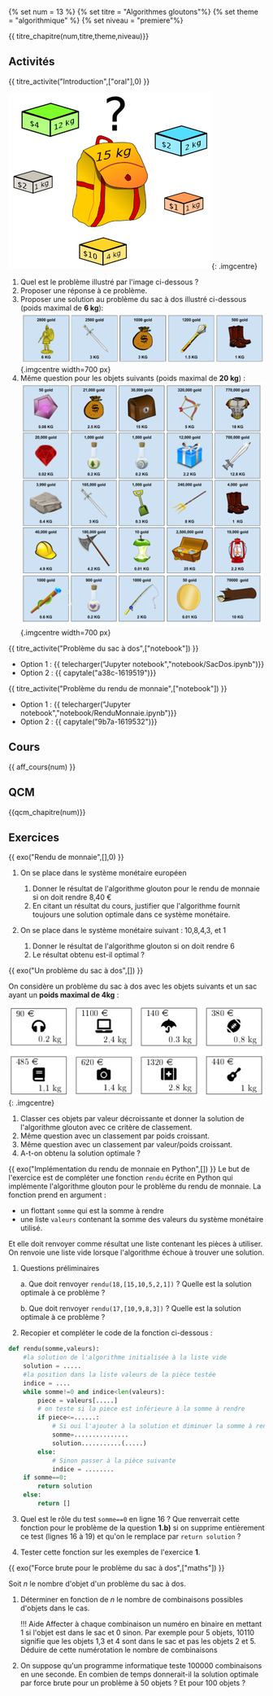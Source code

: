 
{% set num = 13 %}
{% set titre = "Algorithmes gloutons"%}
{% set theme = "algorithmique" %}
{% set niveau = "premiere"%} 


{{ titre_chapitre(num,titre,theme,niveau)}}
 
## Activités 

{{ titre_activite("Introduction",["oral"],0) }}

![Problème du sac à dos](./images/C13/pbsac.png){: .imgcentre}

1. Quel est le problème illustré par l'image ci-dessous ?
2. Proposer une réponse à ce problème.
3. Proposer une solution au problème du sac à dos illustré ci-dessous (poids maximal de **6 kg**):
![ex_notebook](./images/C13/ex_notebook.png){.imgcentre width=700 px}
4. Même question pour les objets suivants (poids maximal de **20 kg**) :
![ex_notebook](./images/C13/set4-max20.png){.imgcentre width=700 px}

{{ titre_activite("Problème du sac à dos",["notebook"]) }}

* Option 1 : {{ telecharger("Jupyter notebook","notebook/SacDos.ipynb")}}
* Option 2 : {{ capytale("a38c-1619519")}}


{{ titre_activite("Problème du rendu de monnaie",["notebook"]) }}

* Option 1 : {{ telecharger("Jupyter notebook","notebook/RenduMonnaie.ipynb")}}
* Option 2 : {{ capytale("9b7a-1619532")}}



## Cours

{{ aff_cours(num) }}


## QCM

{{qcm_chapitre(num)}}


## Exercices

{{ exo("Rendu de monnaie",[],0) }}

1. On se place dans le système monétaire européen

    1. Donner le résultat de l'algorithme glouton pour le rendu de monnaie si on doit rendre 8,40 €
    2. En citant un résultat du cours, justifier que l'algorithme fournit toujours une solution optimale dans ce système monétaire.

2. On se place dans le système monétaire suivant : 10,8,4,3, et 1

    1. Donner le résultat de l'algorithme glouton si on doit rendre 6
    2. Le résultat obtenu est-il optimal ?


{{ exo("Un problème du sac à dos",[]) }}

On considère un problème du sac à dos avec les objets suivants et un sac ayant un **poids maximal de 4kg** :

![Pb_Sac](./images/C13/pbsac_ex2.png){: .imgcentre}

1. Classer ces objets par valeur décroissante et donner la solution de l'algorithme glouton avec ce critère de classement.
2. Même question avec un classement par poids croissant.
3. Même question avec un classement par valeur/poids croissant.
4. A-t-on obtenu la solution optimale ?


{{ exo("Implémentation du rendu de monnaie en Python",[]) }}
Le but de l'exercice est de compléter une fonction `rendu` écrite en Python qui implémente l'algorithme glouton pour le problème du rendu de monnaie. La fonction prend en argument :

* un flottant `somme` qui est la somme à rendre
* une liste `valeurs` contenant la somme des valeurs du système monétaire utilisé.

Et elle doit renvoyer comme résultat une liste contenant les pièces à utiliser. On renvoie une liste vide lorsque l'algorithme échoue à trouver une solution.

1. Questions préliminaires

    a. Que doit renvoyer `rendu(18,[15,10,5,2,1])` ? Quelle est la solution optimale à ce problème ?

    b. Que doit renvoyer `rendu(17,[10,9,8,3])` ? Quelle est la solution optimale à ce problème ?

2. Recopier et compléter le code de la fonction ci-dessous :

```python linenums="1"
def rendu(somme,valeurs):
	#la solution de l'algorithme initialisée à la liste vide
    solution = .....
    #la position dans la liste valeurs de la pièce testée
    indice = ....
    while somme!=0 and indice<len(valeurs):
        piece = valeurs[.....]
        # on teste si la piece est inférieure à la somme à rendre
        if piece<=......:
        	# Si oui l'ajouter à la solution et diminuer la somme à rendre
            somme=...............
            solution...........(.....)
        else:
        	# Sinon passer à la pièce suivante
            indice = ........
    if somme==0:
        return solution
    else:
        return []
```
3. Quel est le rôle du test `somme==0` en ligne 16 ? Que renverrait cette fonction pour le problème de la question **1.b)** si on supprime entièrement ce test (lignes 16 à 19) et qu'on le remplace par `return solution` ?

4. Tester cette fonction sur les exemples de l'exercice **1**.

{{ exo("Force brute pour le problème du sac à dos",["maths"]) }}

Soit $n$ le nombre d'objet d'un problème du sac à dos.

1. Déterminer en fonction de $n$ le nombre de combinaisons possibles d'objets dans le cas.

    !!! Aide
        Affecter à chaque combinaison un numéro en binaire en mettant 1 si l'objet est dans le sac et 0 sinon. Par exemple pour 5 objets, 10110 signifie que les objets 1,3 et 4 sont dans le sac et pas les objets 2 et 5. Déduire de cette numérotation le nombre de combinaisons

2. On suppose qu'un programme informatique teste 100000 combinaisons en une seconde. En combien de temps donnerait-il la solution optimale par force brute pour un problème à 50 objets ? Et pour 100 objets ?



